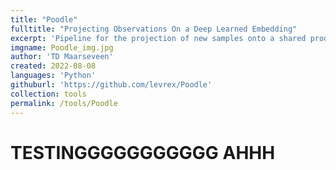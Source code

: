```yaml
---
title: "Poodle"
fulltitle: "Projecting Observations On a Deep Learned Embedding"
excerpt: 'Pipeline for the projection of new samples onto a shared product space'
imgname: Poodle_img.jpg
author: 'TD Maarseveen'
created: 2022-08-08
languages: 'Python'
githuburl: 'https://github.com/levrex/Poodle'
collection: tools
permalink: /tools/Poodle
---
```


<h1> TESTINGGGGGGGGGGG AHHH </h1>
